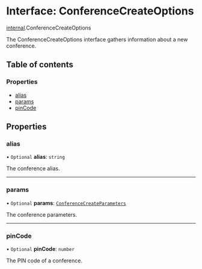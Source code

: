 # Interface: ConferenceCreateOptions

[internal](../modules/internal.md).ConferenceCreateOptions

The ConferenceCreateOptions interface gathers information about a new conference.

## Table of contents

### Properties

- [alias](internal.ConferenceCreateOptions.md#alias)
- [params](internal.ConferenceCreateOptions.md#params)
- [pinCode](internal.ConferenceCreateOptions.md#pincode)

## Properties

### alias

• `Optional` **alias**: `string`

The conference alias.

___

### params

• `Optional` **params**: [`ConferenceCreateParameters`](internal.ConferenceCreateParameters.md)

The conference parameters.

___

### pinCode

• `Optional` **pinCode**: `number`

The PIN code of a conference.
